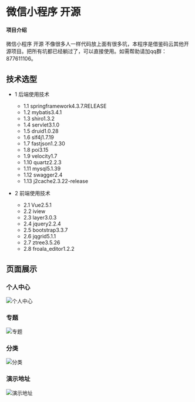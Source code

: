 # 微信小程序 开源

#### 项目介绍
微信小程序 开源  不像很多人一样代码放上面有很多坑，本程序是借鉴码云其他开源项目。把所有坑都已经躺过了，可以直接使用。如需帮助请加qq群：877611106。

## 技术选型
* 1 后端使用技术
    * 1.1 springframework4.3.7.RELEASE
    * 1.2 mybatis3.4.1
    * 1.3 shiro1.3.2
    * 1.4 servlet3.1.0
    * 1.5 druid1.0.28
    * 1.6 slf4j1.7.19
    * 1.7 fastjson1.2.30
    * 1.8 poi3.15
    * 1.9 velocity1.7
    * 1.10 quartz2.2.3
    * 1.11 mysql5.1.39
    * 1.12 swagger2.4
    * 1.13 j2cache2.3.22-release
        
* 2 前端使用技术
    * 2.1 Vue2.5.1
    * 2.2 iview
    * 2.3 layer3.0.3
    * 2.4 jquery2.2.4
    * 2.5 bootstrap3.3.7
    * 2.6 jqgrid5.1.1
    * 2.7 ztree3.5.26
    * 2.8 froala_editor1.2.2

## 页面展示
### 个人中心
![](http://pgf1db9j6.bkt.clouddn.com/Advertisement1.png "个人中心")
### 专题
![](http://pgf1db9j6.bkt.clouddn.com/Advertisement2.png "专题")
### 分类
![](http://pgf1db9j6.bkt.clouddn.com/Advertisement3.png "分类")
### 演示地址
![](http://pgf1db9j6.bkt.clouddn.com/Advertisement4.jpg "演示地址")